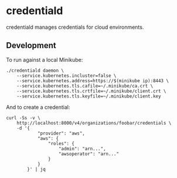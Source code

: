 # credentiald

credentiald manages credentials for cloud environments.

## Development

To run against a local Minikube:
```
./credentiald daemon \
    --service.kubernetes.incluster=false \
    --service.kubernetes.address=https://$(minikube ip):8443 \
    --service.kubernetes.tls.cafile=~/.minikube/ca.crt \
    --service.kubernetes.tls.crtfile=~/.minikube/client.crt \
    --service.kubernetes.tls.keyfile=~/.minikube/client.key
```

And to create a credential:
```
curl -Ss -v \
    http://localhost:8000/v4/organizations/foobar/credentials \
    -d '{
            "provider": "aws",
            "aws": {
                "roles": {
                    "admin": "arn...",
                    "awsoperator": "arn..."
                }
            }
        }' | jq
```
